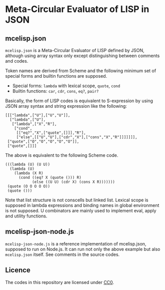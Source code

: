 # Meta-Circular Evaluator of LISP in JSON

## mcelisp.json

`mcelisp.json` is a Meta-Circular Evaluator of LISP defined by JSON, although using array syntax only except distinguishing between comments and codes.

Token names are derived from Scheme and the following minimum set of special forms and builtin functions are supposed. 

* Special forms: `lambda` with lexical scope, `quote`, `cond`
* Builtin functions: `car`, `cdr`, `cons`, `eq?`, `pair?`

Basically, the form of LISP codes is equivalent to S-expression by using JSON array syntax and string expression like the following:

```
[[["lambda",["U"],["U","U"]],
  ["lambda",["U"],
   ["lambda",["X","R"],
    ["cond",
     [["eq?","X",["quote",[]]],"R"],
     ["else",[["U","U"],["cdr","X"],["cons","X","R"]]]]]]],
 ["quote",["O","O","O","O","O"]],
 ["quote",[]]]
```

The above is equivalent to the following Scheme code.

```
(((lambda (U) (U U))
  (lambda (U)
    (lambda (X R)
      (cond ((eq? X (quote ())) R)
            (else ((U U) (cdr X) (cons X R)))))))
 (quote (O O O O O))
 (quote ()))
```

Note that list structure is not conscells but linked list. Lexical scope is supposed in lambda expressions and binding names in global environment is not supposed. U combinators are mainly used to implement eval, apply and utility functions.

## mcelisp-json-node.js

`mcelisp-json-node.js` is a reference implementation of mcelisp.json, supposed to run on Node.js. It can run not only the above example but also `mcelisp.json` itself. See comments in the source codes.

## Licence

The codes in this repository are licensed under [CC0](https://creativecommons.org/publicdomain/zero/1.0/).

